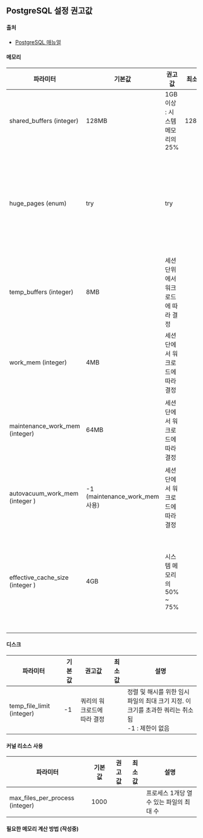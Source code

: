 ## PostgreSQL 설정 권고값

#### 출처
- [PostgreSQL 매뉴얼](https://www.postgresql.org/docs/12/runtime-config-resource.html#RUNTIME-CONFIG-RESOURCE-KERNEL)

#### 메모리
| 파라미터 | 기본값 | 권고값 | 최소값 | 설명 | 
| --- | --- | --- | --- | --- |
| shared_buffers (integer) | 128MB | 1GB 이상 : 시스템 메모리의 25% | 128KB | Shared Buffer 크기|
| huge_pages (enum) | try | try | | try : hugepage 요청을 시도함. <br> on : hugepage 요청, 실패시 시작 중지 <br> off : hugepage 요청 안함 |
| temp_buffers (integer) | 8MB | 세션 단위에서 워크로드에 따라 결정 | | 임시 버퍼에 사용되는 최대 메모리 양 |
| work_mem (integer) | 4MB | 세션 단에서 워크로드에 따라 결정 | | 쿼리 실행 시 쿼리, 해시 작업에 사용되는 최대 메모리 양 |
| maintenance_work_mem (integer) | 64MB | 세션 단에서 워크로드에 따라 결정 | | vacuum, rebuild index, analyze 등의 작업에 필요한 최대 메모리의 양 |
| autovacuum_work_mem (integer ) | -1 (maintenance_work_mem 사용) | 세션 단에서 워크로드에 따라 결정 | | |
| effective_cache_size (integer ) | 4GB | 시스템 메모리의 50% ~ 75% | | 단일 세션에서 사용할 수 있는 메모리캐시의 효율적인 크기. <br> 크면 클수록 인덱스 스캔을 하는 경향이 있다 |

#### 디스크
| 파라미터 | 기본값 | 권고값 | 최소값 | 설명 | 
| --- | --- | --- | --- | --- |
| temp_file_limit (integer) | -1 | 쿼리의 워크로드에 따라 결정 | | 정렬 및 해시를 위한 임시파일의 최대 크기 지정. 이 크기를 초과한 쿼리는 취소됨 <br> -1 : 제한이 없음 |

#### 커널 리소스 사용
| 파라미터 | 기본값 | 권고값 | 최소값 | 설명 | 
| --- | --- | --- | --- | --- |
| max_files_per_process (integer) | 1000 |  | | 프로세스 1개당 열 수 있는 파일의 최대 수 |

#### 필요한 메모리 계산 방법 (작성중)


